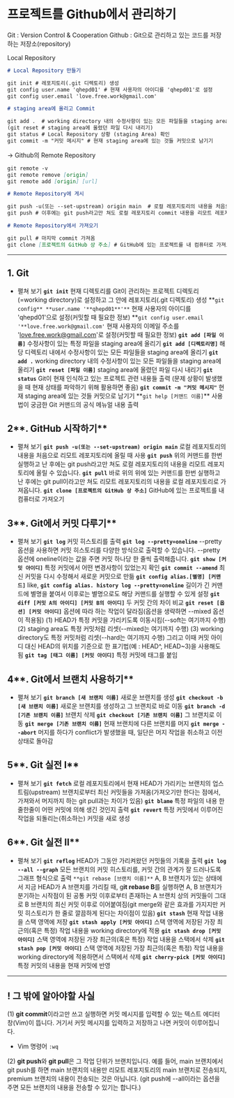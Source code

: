 # 프로젝트를 Github에서 관리하기

Git : Version Control & Cooperation
Github : Git으로 관리하고 있는 코드를 저장하는 저장소(repository)

Local Repository

```markdown
# Local Repository 만들기

git init # 레포지토리(.git 디렉토리) 생성
git config user.name 'qhepd01' # 현재 사용자의 아이디를 'qhepd01'로 설정
git config user.email 'love.free.work@gmail.com'

# staging area에 올리고 Commit

git add .  # working directory 내의 수정사항이 있는 모든 파일들을 staging area에 올리기
(git reset # staging area에 올렸던 파일 다시 내리기)
git status # Local Repository 상황 (staging Area) 확인
git commit -m "커밋 메시지" # 현재 staging area에 있는 것들 커밋으로 남기기
```

→ Github의 Remote Repository

```markdown
git remote -v
git remote remove [origin]
git remote add [origin] [url]

# Remote Repository에 게시

git push -u(또는 --set-upstream) origin main  # 로컬 레포지토리의 내용을 처음으로 리모트 레포지토리 main branch에 게시
git push # 이후에는 git push라고만 쳐도 로컬 레포지토리 commit 내용을 리모트 레포지토리에 올릴 수 있음

# Remote Repository에서 가져오기

git pull # 마지막 commit 가져옴
git clone [프로젝트의 GitHub 상 주소] # GitHub에 있는 프로젝트를 내 컴퓨터로 가져오기
```

---

## 1. **Git**

- 펼쳐 보기
  **`git init`**
  현재 디렉토리를 Git이 관리하는 프로젝트 디렉토리(=working directory)로 설정하고 그 안에 레포지토리(.git 디렉토리) 생성
  **`git config** **user.name '**qhepd01**'**` 현재 사용자의 아이디를 'qhepd01'으로 설정(커밋할 때 필요한 정보) **`git config user.email '**love.free.work@gmail.com'`
  현재 사용자의 이메일 주소를 'love.free.work@gmail.com'로 설정(커밋할 때 필요한 정보)
  **`git add [파일 이름]`**
  수정사항이 있는 특정 파일을 staging area에 올리기
  **`git add [디렉토리명]`**
  해당 디렉토리 내에서 수정사항이 있는 모든 파일들을 staging area에 올리기
  **`git add .`**
  working directory 내의 수정사항이 있는 모든 파일들을 staging area에 올리기
  **`git reset [파일 이름]`**
  staging area에 올렸던 파일 다시 내리기
  **`git status`**
  Git이 현재 인식하고 있는 프로젝트 관련 내용들 출력
  (문제 상황이 발생했을 때 현재 상태를 파악하기 위해 활용하면 좋음)
  **`git commit -m "커밋 메시지"`**
  현재 staging area에 있는 것들 커밋으로 남기기
  **`git help [커맨드 이름]`\*\*
  사용법이 궁금한 Git 커맨드의 공식 메뉴얼 내용 출력

## 2**. GitHub 시작하기**

- 펼쳐 보기
  **`git push -u(또는 --set-upstream) origin main`**
  로컬 레포지토리의 내용을 처음으로 리모트 레포지토리에 올릴 때 사용
  **`git push`**
  위의 커맨드를 한번 실행하고 난 후에는 git push라고만 쳐도 로컬 레포지토리의 내용을 리모트 레포지토리에 올릴 수 있습니다.
  **`git pull`**
  바로 위의 위에 있는 커맨드를 한번 실행하고 난 후에는 git pull이라고만 쳐도 리모트 레포지토리의 내용을 로컬 레포지토리로 가져옵니다.
  **`git clone [프로젝트의 GitHub 상 주소]`**
  GitHub에 있는 프로젝트를 내 컴퓨터로 가져오기

## 3**. Git에서 커밋 다루기**

- 펼쳐 보기
  **`git log`**
  커밋 히스토리를 출력
  **`git log --pretty=oneline`**
  --pretty 옵션을 사용하면 커밋 히스토리를 다양한 방식으로 출력할 수 있습니다. --pretty 옵션에 oneline이라는 값을 주면 커밋 하나당 한 줄씩 출력해줍니다.
  **`git show [커밋 아이디]`**
  특정 커밋에서 어떤 변경사항이 있었는지 확인
  **`git commit --amend`**
  최신 커밋을 다시 수정해서 새로운 커밋으로 만듦
  **`git config alias.[별명] [커맨드]`**
  like, **`git config alias. history log --pretty=oneline`**
  길이가 긴 커맨드에 별명을 붙여서 이후로는 별명으로도 해당 커맨드를 실행할 수 있게 설정
  **`git diff [커밋 A의 아이디] [커밋 B의 아이디]`**
  두 커밋 간의 차이 비교
  **`git reset [옵션] [커밋 아이디]`**
  옵션에 따라 하는 작업이 달라짐(옵션을 생략하면 --mixed 옵션이 적용됨)
  (1) HEAD가 특정 커밋을 가리키도록 이동시킴(--soft는 여기까지 수행)
  (2) staging area도 특정 커밋처럼 리셋(--mixed는 여기까지 수행)
  (3) working directory도 특정 커밋처럼 리셋(--hard는 여기까지 수행)
  그리고 이때 커밋 아이디 대신 HEAD의 위치를 기준으로 한 표기법(예 : HEAD^, HEAD~3)을 사용해도 됨
  **`git tag [태그 이름] [커밋 아이디]`**
  특정 커밋에 태그를 붙임

## 4**. Git에서 브랜치 사용하기**

- 펼쳐 보기
  **`git branch [새 브랜치 이름]`**
  새로운 브랜치를 생성
  **`git checkout -b [새 브랜치 이름]`**
  새로운 브랜치를 생성하고 그 브랜치로 바로 이동
  **`git branch -d [기존 브랜치 이름]`**
  브랜치 삭제
  **`git checkout [기존 브랜치 이름]`**
  그 브랜치로 이동
  **`git merge [기존 브랜치 이름]`**
  현재 브랜치에 다른 브랜치를 머지
  **`git merge --abort`**
  머지를 하다가 conflict가 발생했을 때, 일단은 머지 작업을 취소하고 이전 상태로 돌아감

## 5**. Git 실전 I**

- 펼쳐 보기
  **`git fetch`**
  로컬 레포지토리에서 현재 HEAD가 가리키는 브랜치의 업스트림(upstream) 브랜치로부터 최신 커밋들을 가져옴(가져오기만 한다는 점에서, 가져와서 머지까지 하는 git pull과는 차이가 있음)
  **`git blame`**
  특정 파일의 내용 한줄한줄이 어떤 커밋에 의해 생긴 것인지 출력
  **`git revert`**
  특정 커밋에서 이루어진 작업을 되돌리는(취소하는) 커밋을 새로 생성

## 6**. Git 실전 Ⅱ**

- 펼쳐 보기
  **`git reflog`**
  HEAD가 그동안 가리켜왔던 커밋들의 기록을 출력
  **`git log --all --graph`**
  모든 브랜치의 커밋 히스토리를, 커밋 간의 관계가 잘 드러나도록 그래프 형식으로 출력
  `**git rebase [브랜치 이름]**`
  A, B 브랜치가 있는 상태에서 지금 HEAD가 A 브랜치를 가리킬 때, g**it rebase B**를 실행하면 A, B 브랜치가 분기하는 시작점이 된 공통 커밋 이후로부터 존재하는 A 브랜치 상의 커밋들이 그대로 B 브랜치의 최신 커밋 이후로 이어붙여짐(git merge와 같은 효과를 가지지만 커밋 히스토리가 한 줄로 깔끔하게 된다는 차이점이 있음)
  **`git stash`**
  현재 작업 내용을 스택 영역에 저장
  **`git stash apply [커밋 아이디]`**
  스택 영역에 저장된 가장 최근의(혹은 특정) 작업 내용을 working directory에 적용
  **`git stash drop [커밋 아이디]`**
  스택 영역에 저장된 가장 최근의(혹은 특정) 작업 내용을 스택에서 삭제
  **`git stash pop [커밋 아이디]`**
  스택 영역에 저장된 가장 최근의(혹은 특정) 작업 내용을 working directory에 적용하면서 스택에서 삭제
  **`git cherry-pick [커밋 아이디]`**
  특정 커밋의 내용을 현재 커밋에 반영

---

## **! 그 밖에 알아야할 사실**

(1) **git commit**이라고만 쓰고 실행하면 커밋 메시지를 입력할 수 있는 텍스트 에디터 창(Vim)이 뜹니다.
거기서 커밋 메시지를 입력하고 저장하고 나면 커밋이 이루어집니다.

- Vim 명령어 `:wq`

(2) **git push**와 **git pull**은 그 작업 단위가 브랜치입니다.
예를 들어, main 브랜치에서 git push를 하면 main 브랜치의 내용만 리모트 레포지토리의 main 브랜치로 전송되지, premium 브랜치의 내용이 전송되는 것은 아닙니다. (git push에 --all이라는 옵션을 주면 모든 브랜치의 내용을 전송할 수 있기는 합니다.)
